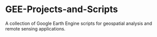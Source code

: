 # GEE-Projects-and-Scripts
A collection of Google Earth Engine scripts for geospatial analysis and remote sensing applications.
